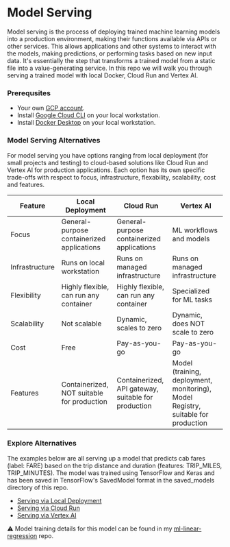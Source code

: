 # Model Serving
Model serving is the process of deploying trained machine learning models into a production environment, making their functions available via APIs or other services. This allows applications and other systems to interact with the models, making predictions, or performing tasks based on new input data. It's essentially the step that transforms a trained model from a static file into a value-generating service. In this repo we will walk you through serving a trained model with local Docker, Cloud Run and Vertex AI.

### Prerequsites
* Your own [GCP account](https://cloud.google.com/free?hl=en).
* Install [Google Cloud CLI](https://cloud.google.com/sdk?hl=en) on your local workstation.
* Install [Docker Desktop](https://docs.docker.com/desktop/) on your local workstation.
### Model Serving Alternatives
For model serving you have options ranging from local deployment (for small projects and testing) to cloud-based solutions like Cloud Run and Vertex AI for production applications.  Each option has its own specific trade-offs with respect to focus, infrastructure, flexability, scalability, cost and features.

| Feature | Local Deployment | Cloud Run | Vertex AI |
| ------- | ----- | --------- | --------- |
| Focus | General-purpose containerized applications | General-purpose containerized applications | ML workflows and models |
| Infrastructure | Runs on local workstation | Runs on managed infrastructure| Runs on managed infrastructure |
| Flexibility | Highly flexible, can run any container | Highly flexible, can run any container | Specialized for ML tasks |
| Scalability | Not scalable | Dynamic, scales to zero | Dynamic, does NOT scale to zero |
| Cost | Free | Pay-as-you-go | Pay-as-you-go |
| Features | Containerized, NOT suitable for production | Containerized, API gateway, suitable for production | Model (training, deployment, monitoring), Model Registry, suitable for production |

### Explore Alternatives
The examples below are all serving up a model that predicts cab fares (label: FARE) based on the trip distance and duration (features: TRIP_MILES, TRIP_MINUTES). The model was trained using TensorFlow and Keras and has been saved in TensorFlow's SavedModel format in the saved_models directory of this repo.  
* [Serving via Local Deployment](/local/README.md)
* [Serving via Cloud Run](/cloud_run/README.md)
* [Serving via Vertex AI](/vertex_ai/README.md)

:warning: Model training details for this model can be found in my [ml-linear-regression](https://github.com/sdonovan001/ml-linear-regression) repo.
